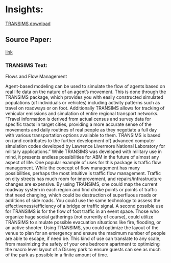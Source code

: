 # Insights:

[TRANSIMS download](FlowManagement.docx)

## Source Paper:
[link](https://www.pnas.org/content/99/suppl_3/7280)
### TRANSIMS Text:

Flows and Flow Management

  Agent-based modeling can be used to simulate the flow of agents based on real life data on the nature of an agent’s movement. This is done through the TRANSIMS package, which provides you with easily constructed simulated populations (of individuals or vehicles) including activity patterns such as travel on roadways or on foot. Additionally TRANSIMS allows for tracking of vehicular emissions and simulation of entire regional transport networks. 
“Travel information is derived from actual census and survey data for specific tracts in target cities, providing a more accurate sense of the movements and daily routines of real people as they negotiate a full day with various transportation options available to them. TRANSIMS is based on (and contributes to the further development of) advanced computer simulation codes developed by Lawrence Livermore National Laboratory for military applications.”
	While TRANSIMS was developed with military use in mind, it presents endless possibilities for ABM in the future of almost any aspect of life. One popular example of uses for this package is traffic flow management. While the concept of flow management has many possibilities, perhaps the most intuitive is traffic flow management. Traffic on city streets has much room for improvement, and repairs/infrastructure changes are expensive. By using TRANSIMS, one could map the current roadway system in each region and find choke points or points of traffic that need changing, which could be destruction of superfluous roads or additions of side roads. You could use the same technology to assess the effectiveness/efficiency of a bridge or traffic signal.
	A second possible use for TRANSIMS is for the flow of foot traffic in an event space. Those who organize huge social gatherings (not currently of course), could utilize TRANSIMS to simulate possible evacuation situations like fire, flooding, or an active shooter. Using TRANSIMS, you could optimize the layout of the venue to plan for an emergency and ensure the maximum number of people are able to escape, if need be. This kind of use can translate to any scale, from maximizing the safety of your one bedroom apartment to optimizing the macro level layout of a Disney park to ensure guests can see as much of the park as possible in a finite amount of time.
